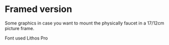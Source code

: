 # Framed version

Some graphics in case you want to mount the physically faucet in a 17/12cm picture frame.

Font used Lithos Pro

